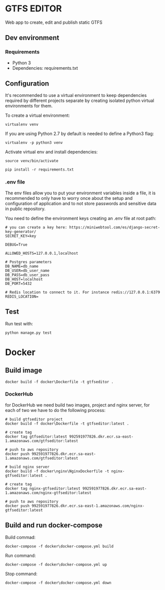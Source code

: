 # GTFS EDITOR 

Web app to create, edit and publish static GTFS

## Dev environment

### Requirements

- Python 3
- Dependencies: requirements.txt

## Configuration

It's recommended to use a virtual environment to keep dependencies required by different projects separate by creating isolated python virtual environments for them.

To create a virtual environment:

```
virtualenv venv
```
If you are using Python 2.7 by default is needed to define a Python3 flag:

```
virtualenv -p python3 venv
```

Activate virtual env and install dependencies:
```
source venv/bin/activate
 
pip install -r requirements.txt
```

### .env file
The env files allow you to put your environment variables inside a file, it is recommended to only have to worry once about the setup and configuration of application and to not store passwords and sensitive data in public repository.
 
You need to define the environment keys creating an .env file at root path:

```
# you can create a key here: https://miniwebtool.com/es/django-secret-key-generator/
SECRET_KEY=key

DEBUG=True

ALLOWED_HOSTS=127.0.0.1,localhost

# Postgres parameters
DB_NAME=db_name
DB_USER=db_user_name
DB_PASS=db_user_pass
DB_HOST=localhost
DB_PORT=5432

# Redis location to connect to it. For instance redis://127.0.0.1:6379 
REDIS_LOCATION=
```

## Test

Run test with:
```
python manage.py test
```

# Docker

## Build image

```
docker build -f docker\Dockerfile -t gtfseditor .
```

### DockerHub

for DockerHub we need build two images, project and nginx server, for each of two we have to do the following process:

```
# build gtfseditor project
docker build -f docker\Dockerfile -t gtfseditor:latest .

# create tag
docker tag gtfseditor:latest 992591977826.dkr.ecr.sa-east-1.amazonaws.com/gtfseditor:latest

# push to aws repository
docker push 992591977826.dkr.ecr.sa-east-1.amazonaws.com/gtfseditor:latest
```

```
# build nginx server
docker build -f docker\nginx\NginxDockerfile -t nginx-gtfseditor:latest .

# create tag
docker tag nginx-gtfseditor:latest 992591977826.dkr.ecr.sa-east-1.amazonaws.com/nginx-gtfseditor:latest

# push to aws repository
docker push 992591977826.dkr.ecr.sa-east-1.amazonaws.com/nginx-gtfseditor:latest
```

## Build and run docker-compose

Build commad:
```
docker-compose -f docker\docker-compose.yml build
```

Run command:
```
docker-compose -f docker\docker-compose.yml up
```

Stop command:
```
docker-compose -f docker\docker-compose.yml down
```
